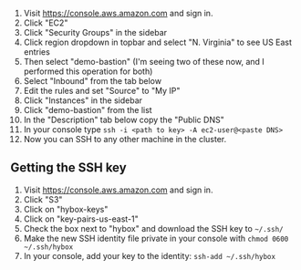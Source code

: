 1. Visit https://console.aws.amazon.com and sign in.
1. Click "EC2"
1. Click "Security Groups" in the sidebar
1. Click region dropdown in topbar and select "N. Virginia" to see US East entries
1. Then select "demo-bastion" (I'm seeing two of these now, and I performed this operation for both)
1. Select "Inbound" from the tab below
1. Edit the rules and set "Source" to "My IP"
1. Click "Instances" in the sidebar
1. Click "demo-bastion" from the list
1. In the "Description" tab below copy the "Public DNS"
1. In your console type `ssh -i <path to key> -A ec2-user@<paste DNS>`
1. Now you can SSH to any other machine in the cluster.

## Getting the SSH key

1. Visit https://console.aws.amazon.com and sign in.
1. Click "S3"
1. Click on "hybox-keys"
1. Click on "key-pairs-us-east-1"
1. Check the box next to "hybox" and download the SSH key to `~/.ssh/`
1. Make the new SSH identity file private in your console with `chmod 0600 ~/.ssh/hybox`
1. In your console, add your key to the identity: `ssh-add ~/.ssh/hybox`
